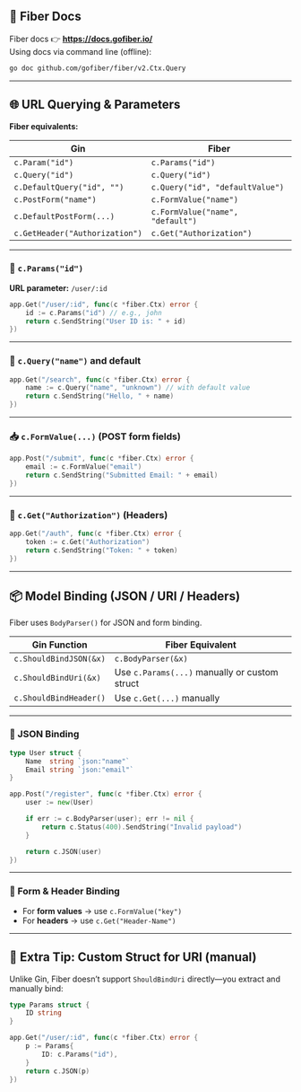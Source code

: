 ## 🚀 Fiber Docs

Fiber docs 👉 **https://docs.gofiber.io/**  
Using docs via command line (offline):
```sh
go doc github.com/gofiber/fiber/v2.Ctx.Query
```

---

## 🌐 URL Querying & Parameters

**Fiber equivalents:**

| Gin                          | Fiber                            |
|-----------------------------|----------------------------------|
| `c.Param("id")`             | `c.Params("id")`                 |
| `c.Query("id")`             | `c.Query("id")`                  |
| `c.DefaultQuery("id", "")`  | `c.Query("id", "defaultValue")`  |
| `c.PostForm("name")`        | `c.FormValue("name")`            |
| `c.DefaultPostForm(...)`    | `c.FormValue("name", "default")` |
| `c.GetHeader("Authorization")` | `c.Get("Authorization")`       |

---

### 📌 `c.Params("id")`
**URL parameter:** `/user/:id`

```go
app.Get("/user/:id", func(c *fiber.Ctx) error {
    id := c.Params("id") // e.g., john
    return c.SendString("User ID is: " + id)
})
```

---

### 🔎 `c.Query("name")` and default

```go
app.Get("/search", func(c *fiber.Ctx) error {
    name := c.Query("name", "unknown") // with default value
    return c.SendString("Hello, " + name)
})
```

---

### 📥 `c.FormValue(...)` (POST form fields)

```go
app.Post("/submit", func(c *fiber.Ctx) error {
    email := c.FormValue("email")
    return c.SendString("Submitted Email: " + email)
})
```

---

### 🧾 `c.Get("Authorization")` (Headers)

```go
app.Get("/auth", func(c *fiber.Ctx) error {
    token := c.Get("Authorization")
    return c.SendString("Token: " + token)
})
```

---

## 📦 Model Binding (JSON / URI / Headers)

Fiber uses `BodyParser()` for JSON and form binding.

| Gin Function           | Fiber Equivalent                    |
|------------------------|-------------------------------------|
| `c.ShouldBindJSON(&x)` | `c.BodyParser(&x)`                  |
| `c.ShouldBindUri(&x)`  | Use `c.Params(...)` manually or custom struct |
| `c.ShouldBindHeader()` | Use `c.Get(...)` manually           |

---

### 📌 JSON Binding

```go
type User struct {
    Name  string `json:"name"`
    Email string `json:"email"`
}

app.Post("/register", func(c *fiber.Ctx) error {
    user := new(User)

    if err := c.BodyParser(user); err != nil {
        return c.Status(400).SendString("Invalid payload")
    }

    return c.JSON(user)
})
```

---

### 🧪 Form & Header Binding

- For **form values** → use `c.FormValue("key")`
- For **headers** → use `c.Get("Header-Name")`

---

## 📎 Extra Tip: Custom Struct for URI (manual)
Unlike Gin, Fiber doesn’t support `ShouldBindUri` directly—you extract and manually bind:

```go
type Params struct {
    ID string
}

app.Get("/user/:id", func(c *fiber.Ctx) error {
    p := Params{
        ID: c.Params("id"),
    }
    return c.JSON(p)
})
```